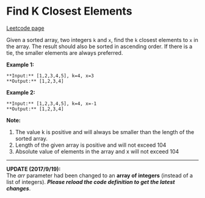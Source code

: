 # Find K Closest Elements
[Leetcode page](https://leetcode.com/problems/find-k-closest-elements/description)

Given a sorted array, two integers `k` and `x`, find the `k` closest elements
to `x` in the array. The result should also be sorted in ascending order. If
there is a tie, the smaller elements are always preferred.

**Example 1:**  

    
    
    **Input:** [1,2,3,4,5], k=4, x=3
    **Output:** [1,2,3,4]
    

**Example 2:**  

    
    
    **Input:** [1,2,3,4,5], k=4, x=-1
    **Output:** [1,2,3,4]
    

**Note:**  

  1. The value k is positive and will always be smaller than the length of the sorted array.
  2. Length of the given array is positive and will not exceed 104
  3. Absolute value of elements in the array and x will not exceed 104

* * *

**UPDATE (2017/9/19):**  
The _arr_ parameter had been changed to an **array of integers** (instead of a
list of integers). **_Please reload the code definition to get the latest
changes_**.


